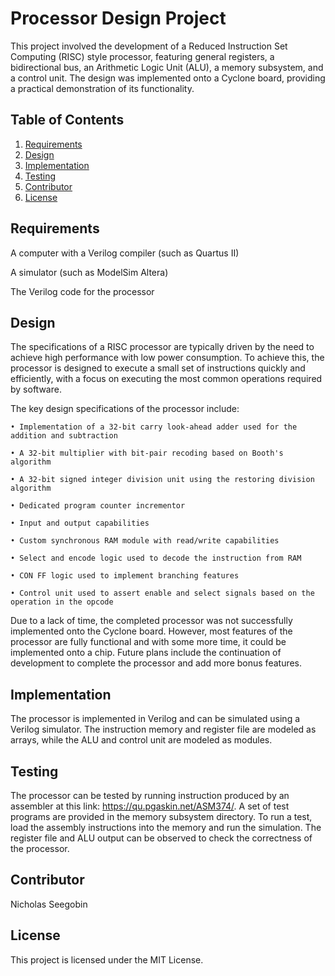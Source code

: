 # Processor Design Project
This project involved the development of a Reduced Instruction Set Computing (RISC) style processor, featuring general registers, a bidirectional bus, an Arithmetic Logic Unit (ALU), a memory subsystem, and a control unit. The design was implemented onto a Cyclone board, providing a practical demonstration of its functionality.

## Table of Contents
1. [Requirements](#requirements)
2. [Design](#design)
3. [Implementation](#implementation)
4. [Testing](#testing)
5. [Contributor](#contributor)
6. [License](#license)

## Requirements
A computer with a Verilog compiler (such as Quartus II)

A simulator (such as ModelSim Altera)

The Verilog code for the processor

## Design
The specifications of a RISC processor are typically driven by the need to achieve high performance with low power consumption. To achieve this, the processor is designed to execute a small set of instructions quickly and efficiently, with a focus on executing the most common operations required by software.

The key design specifications of the processor include:

    • Implementation of a 32-bit carry look-ahead adder used for the addition and subtraction

    • A 32-bit multiplier with bit-pair recoding based on Booth's algorithm

    • A 32-bit signed integer division unit using the restoring division algorithm

    • Dedicated program counter incrementor

    • Input and output capabilities

    • Custom synchronous RAM module with read/write capabilities

    • Select and encode logic used to decode the instruction from RAM

    • CON FF logic used to implement branching features

    • Control unit used to assert enable and select signals based on the operation in the opcode

Due to a lack of time, the completed processor was not successfully implemented onto the Cyclone  board. However, most features of the processor are fully functional and with some more time, it could be implemented onto a chip. Future plans include the continuation of development to complete the processor and add more bonus features.

## Implementation
The processor is implemented in Verilog and can be simulated using a Verilog simulator. The instruction memory and register file are modeled as arrays, while the ALU and control unit are modeled as modules.

## Testing
The processor can be tested by running instruction produced by an assembler at this link: https://qu.pgaskin.net/ASM374/. A set of test programs are provided in the memory subsystem directory. To run a test, load the assembly instructions into the memory and run the simulation. The register file and ALU output can be observed to check the correctness of the processor.

## Contributor
Nicholas Seegobin

## License
This project is licensed under the MIT License.
